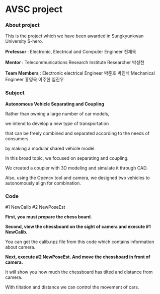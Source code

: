 # AVSC project

<h3>About project</h3>

This is the project which we have been awarded in Sungkyunkwan University S-hero.

**Professor** : Electronic, Electrical and Computer Engineer 전재욱

**Mentor** : Telecommunications Research Institute Researcher 박성천

**Team Members** : Electronic electrical Engineer 박준호 박진석
Mechanical Engineer 홍영욱 이주헌 임진우   
  
<h3>Subject</h3>

**Autonomous Vehicle Separating and Coupling**

Rather than owning a large number of car models, 

we intend to develop a new type of transportation 

that can be freely combined and separated according to the needs of consumers 

by making a modular shared vehicle model.

In this broad topic, we focused on separating and coupling.

We created a coupler with 3D modeling and simulate it through CAD.

Also, using the Opencv tool and camera, we designed two vehicles to autonomously align for combination.


<h3>Code</h3>

#1 NewCalib 
#2 NewPoseEst

**First, you must prepare the chess board.**

**Second, view the chessboard on the sight of camera and execute #1 NewCalib.** 

You can get the calib.npz file from this code which contains information about camera.

**Next, execute #2 NewPoseEst. And move the chessboard in front of camera.**

It will show you how much the chessboard has tilted and distance from camera.

With tiltation and distance we can control the movement of cars.


